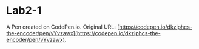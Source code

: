 # Lab2-1

A Pen created on CodePen.io. Original URL: [https://codepen.io/dkziphcs-the-encoder/pen/vYvzawx](https://codepen.io/dkziphcs-the-encoder/pen/vYvzawx).

